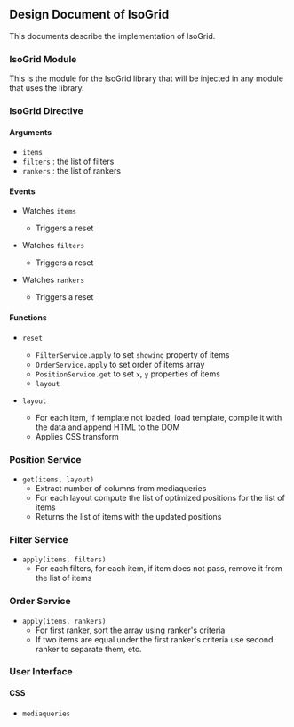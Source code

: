 ## Design Document of IsoGrid

This documents describe the implementation of IsoGrid.

### IsoGrid Module

This is the module for the IsoGrid library that will be injected in any module that uses the library.  

### IsoGrid Directive
#### Arguments
- `items` 
- `filters` : the list of filters
- `rankers` : the list of rankers


#### Events
- Watches `items` 
  * Triggers a reset

- Watches `filters`
  * Triggers a reset 

- Watches `rankers`
  * Triggers a reset 

#### Functions
- `reset`
  * `FilterService.apply` to set `showing` property of items
  * `OrderService.apply` to set order of items array
  * `PositionService.get` to set `x`, `y` properties of items
  * `layout`

- `layout`
  * For each item, if template not loaded, load template, compile it with the data and append HTML to the DOM
  * Applies CSS transform

### Position Service

- `get(items, layout)`
  * Extract number of columns from mediaqueries
  * For each layout compute the list of optimized positions for the list of items
  * Returns the list of items with the updated positions

### Filter Service
- `apply(items, filters)`
  * For each filters, for each item, if item does not pass, remove it from the list of items

### Order Service
- `apply(items, rankers)`
  * For first ranker, sort the array using ranker's criteria
  * If two items are equal under the first ranker's criteria use second ranker to separate them, etc.


### User Interface

#### CSS
- `mediaqueries`

